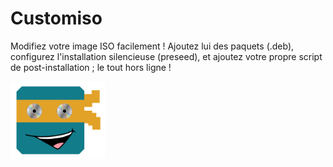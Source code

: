 # Customiso
Modifiez votre image ISO facilement ! Ajoutez lui des paquets (.deb), configurez l'installation silencieuse (preseed), et ajoutez votre propre script de post-installation ; le tout hors ligne !

<img src="src/assets/img/logo_customiso.png"  width="30%">


